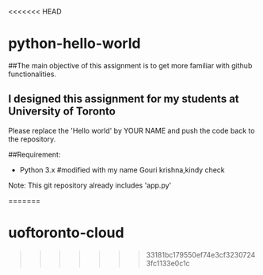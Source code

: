<<<<<<< HEAD
# python-hello-world

##The main objective of this assignment is to get more familiar with github functionalities.

## I designed this assignment for my students at University of Toronto

Please replace the 'Hello world' by YOUR NAME and push the code back to the repository.

##Requirement:
* Python 3.x
#modified with my name Gouri krishna,kindy check

Note: This git repository already includes 'app.py'




=======
# uoftoronto-cloud
>>>>>>> 33181bc179550ef74e3cf32307243fc1133e0c1c
